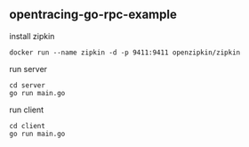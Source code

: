 
## opentracing-go-rpc-example

install zipkin
```
docker run --name zipkin -d -p 9411:9411 openzipkin/zipkin
```

run server
```
cd server 
go run main.go
```

run client
```
cd client 
go run main.go
```


